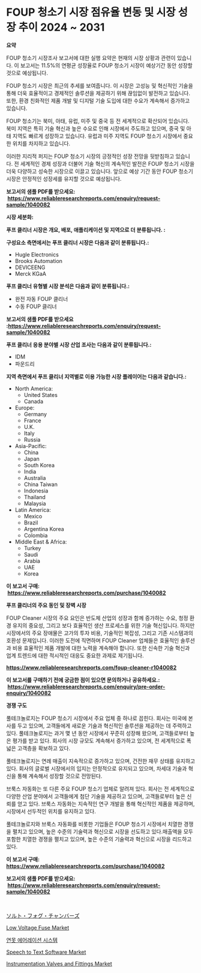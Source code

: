 <p><h1>FOUP 청소기 시장 점유율 변동 및 시장 성장 추이 2024 ~ 2031</h1></p><p><strong>요약</strong></p>
<p><p>FOUP 청소기 시장조사 보고서에 대한 실행 요약은 현재의 시장 상황과 관련이 있습니다. 이 보고서는 11.5%의 연평균 성장율로 FOUP 청소기 시장이 예상기간 동안 성장할 것으로 예상됩니다.</p><p>FOUP 청소기 시장은 최근의 추세를 보여줍니다. 이 시장은 고성능 및 혁신적인 기술을 통해 더욱 효율적이고 경제적인 솔루션을 제공하기 위해 끊임없이 발전하고 있습니다. 또한, 환경 친화적인 제품 개발 및 디지털 기술 도입에 대한 수요가 계속해서 증가하고 있습니다.</p><p>FOUP 청소기는 북미, 아태, 유럽, 미주 및 중국 등 전 세계적으로 확산되어 있습니다. 북미 지역은 특히 기술 혁신과 높은 수요로 인해 시장에서 주도하고 있으며, 중국 및 아태 지역도 빠르게 성장하고 있습니다. 유럽과 미주 지역도 FOUP 청소기 시장에서 중요한 위치를 차지하고 있습니다.</p><p>이러한 지리적 퍼지는 FOUP 청소기 시장의 긍정적인 성장 전망을 뒷받침하고 있습니다. 전 세계적인 경제 성장과 더불어 기술 혁신의 계속적인 발전은 FOUP 청소기 시장을 더욱 다양하고 성숙한 시장으로 이끌고 있습니다. 앞으로 예상 기간 동안 FOUP 청소기 시장은 안정적인 성장세를 유지할 것으로 예상됩니다.</p></p>
<p><strong>보고서의 샘플 PDF를 받으세요: &nbsp;<a href="https://www.reliableresearchreports.com/enquiry/request-sample/1040082">https://www.reliableresearchreports.com/enquiry/request-sample/1040082</a></strong></p>
<p><strong>시장 세분화:</strong></p>
<p><strong> 푸프 클리너 시장은 개요, 배포, 애플리케이션 및 지역으로 더 분류됩니다. :</strong></p>
<p><strong>구성요소 측면에서는 푸프 클리너 시장은 다음과 같이 분류됩니다.:</strong></p>
<p><ul><li>Hugle Electronics</li><li>Brooks Automation</li><li>DEVICEENG</li><li>Merck KGaA</li></ul></p>
<p><strong> 푸프 클리너 유형별 시장 분석은 다음과 같이 분류됩니다.:</strong></p>
<p><ul><li>완전 자동 FOUP 클리너</li><li>수동 FOUP 클리너</li></ul></p>
<p><strong>보고서의 샘플 PDF를 받으세요 :<a href="https://www.reliableresearchreports.com/enquiry/request-sample/1040082">https://www.reliableresearchreports.com/enquiry/request-sample/1040082</a></strong></p>
<p><strong> 푸프 클리너 응용 분야별 시장 산업 조사는 다음과 같이 분류됩니다.:</strong></p>
<p><ul><li>IDM</li><li>파운드리</li></ul></p>
<p><strong>지역 측면에서 푸프 클리너 지역별로 이용 가능한 시장 플레이어는 다음과 같습니다.:</strong></p>
<p><ul>
    <li>
        North America:
        <ul>
            <li>United States</li>
            <li>Canada</li>
        </ul>
    </li>
    <li>
        Europe:
        <ul>
            <li>Germany</li>
            <li>France</li>
            <li>U.K.</li>
            <li>Italy</li>
            <li>Russia</li>
        </ul>
    </li>
    <li>
        Asia-Pacific:
        <ul>
            <li>China</li>
            <li>Japan</li>
            <li>South Korea</li>
            <li>India</li>
            <li>Australia</li>
            <li>China Taiwan</li>
            <li>Indonesia</li>
            <li>Thailand</li>
            <li>Malaysia</li>
        </ul>
    </li>
    <li>
        Latin America:
        <ul>
            <li>Mexico</li>
            <li>Brazil</li>
            <li>Argentina Korea</li>
            <li>Colombia</li>
        </ul>
    </li>
    <li>
        Middle East & Africa:
        <ul>
            <li>Turkey</li>
            <li>Saudi</li>
            <li>Arabia</li>
            <li>UAE</li>
            <li>Korea</li>
        </ul>
    </li>
    </ul></p>
<p><strong>이 보고서 구매: &nbsp;<a href="https://www.reliableresearchreports.com/purchase/1040082">https://www.reliableresearchreports.com/purchase/1040082</a></strong></p>
<p><strong>푸프 클리너의 주요 동인 및 장벽 시장</strong></p>
<p><p>FOUP Cleaner 시장의 주요 요인은 반도체 산업의 성장과 함께 증가하는 수요, 청정 환경 유지의 중요성, 그리고 보다 효율적인 생산 프로세스를 위한 기술 혁신입니다. 하지만 시장에서의 주요 장애물은 고가의 투자 비용, 기술적인 복잡성, 그리고 기존 시스템과의 호환성 문제입니다. 이러한 도전에 직면하며 FOUP Cleaner 업체들은 효율적인 솔루션과 비용 효율적인 제품 개발에 대한 노력을 계속해야 합니다. 또한 신속한 기술 혁신과 업계 트렌드에 대한 적시적인 대응도 중요한 과제로 제기됩니다.</p></p>
<p><strong><a href="https://www.reliableresearchreports.com/foup-cleaner-r1040082">https://www.reliableresearchreports.com/foup-cleaner-r1040082</a></strong></p>
<p><strong>이 보고서를 구매하기 전에 궁금한 점이 있으면 문의하거나 공유하세요.: &nbsp;<a href="https://www.reliableresearchreports.com/enquiry/pre-order-enquiry/1040082">https://www.reliableresearchreports.com/enquiry/pre-order-enquiry/1040082</a></strong></p>
<p><strong>경쟁 구도</strong></p>
<p><p>풀테크놀로지는 FOUP 청소기 시장에서 주요 업체 중 하나로 꼽힌다. 회사는 미국에 본사를 두고 있으며, 고객들에게 새로운 기술과 혁신적인 솔루션을 제공하는 데 주력하고 있다. 풀테크놀로지는 과거 몇 년 동안 시장에서 꾸준히 성장해 왔으며, 고객들로부터 높은 평가를 받고 있다. 회사의 시장 규모도 계속해서 증가하고 있으며, 전 세계적으로 폭넓은 고객층을 확보하고 있다.</p><p>풀테크놀로지는 연례 매출이 지속적으로 증가하고 있으며, 건전한 재무 상태를 유지하고 있다. 회사의 글로벌 시장에서의 입지는 안정적으로 유지되고 있으며, 차세대 기술과 혁신을 통해 계속해서 성장할 것으로 전망된다.</p><p>브룩스 자동화는 또 다른 주요 FOUP 청소기 업체로 알려져 있다. 회사는 전 세계적으로 다양한 산업 분야에서 고객들에게 첨단 기술을 제공하고 있으며, 고객들로부터 높은 신뢰를 얻고 있다. 브룩스 자동화는 지속적인 연구 개발을 통해 혁신적인 제품을 제공하며, 시장에서 선두적인 위치를 유지하고 있다.</p><p>풀테크놀로지와 브룩스 자동화를 비롯한 기업들은 FOUP 청소기 시장에서 치열한 경쟁을 펼치고 있으며, 높은 수준의 기술력과 혁신으로 시장을 선도하고 있다.매출액을 모두 포함한 치열한 경쟁을 펼치고 있으며, 높은 수준의 기술력과 혁신으로 시장을 리드하고 있다.</p></p>
<p><strong>이 보고서 구매: &nbsp; <a href="https://www.reliableresearchreports.com/purchase/1040082">https://www.reliableresearchreports.com/purchase/1040082</a></strong></p>
<p><strong>보고서의 샘플 PDF를 받으세요: &nbsp;<a href="https://www.reliableresearchreports.com/enquiry/request-sample/1040082">https://www.reliableresearchreports.com/enquiry/request-sample/1040082</a></strong><strong></strong></p>
<p>&nbsp;</p>
<p><p><a href="https://github.com/roulaayoub-saad/Market-Research-Report-List-1/blob/main/888659860440.md">ソルト・フォグ・チャンバーズ</a></p><p><a href="https://issuu.com/reportprime-2/docs/low-voltage-fuse-market-size-2030.pptx">Low Voltage Fuse Market</a></p><p><a href="https://github.com/rcabello548/Market-Research-Report-List-1/blob/main/412543360432.md">연못 에어레이션 시스템</a></p><p><a href="https://github.com/markusgodoy/Market-Research-Report-List-3/blob/main/speech-to-text-software-market.md">Speech to Text Software Market</a></p><p><a href="https://www.linkedin.com/pulse/instrumentation-valves-fittings-market-share-evolution-growth-zmume?trackingId=t2YV2Hhi7M3pI3tcumEbTw%3D%3D">Instrumentation Valves and Fittings Market</a></p></p>